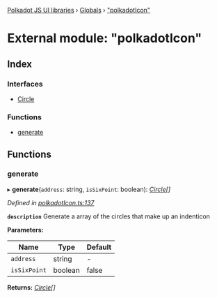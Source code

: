 [Polkadot JS UI libraries](../README.md) › [Globals](../globals.md) › ["polkadotIcon"](_polkadoticon_.md)

# External module: "polkadotIcon"

## Index

### Interfaces

* [Circle](../interfaces/_polkadoticon_.circle.md)

### Functions

* [generate](_polkadoticon_.md#generate)

## Functions

###  generate

▸ **generate**(`address`: string, `isSixPoint`: boolean): *[Circle](../interfaces/_polkadoticon_.circle.md)[]*

*Defined in [polkadotIcon.ts:137](https://github.com/polkadot-js/ui/blob/b3a4cad/packages/ui-shared/src/polkadotIcon.ts#L137)*

**`description`** Generate a array of the circles that make up an indenticon

**Parameters:**

Name | Type | Default |
------ | ------ | ------ |
`address` | string | - |
`isSixPoint` | boolean | false |

**Returns:** *[Circle](../interfaces/_polkadoticon_.circle.md)[]*
